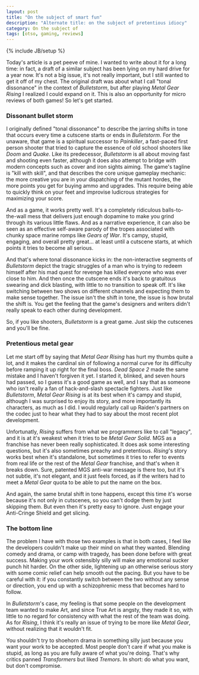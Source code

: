 ```yaml
---
layout: post
title: "On the subject of smart fun"
description: "Alternate title: on the subject of pretentious idiocy"
category: On the subject of
tags: [otso, gaming, reviews]
---
```

{% include JB/setup %}

Today's article is a pet peeve of mine. I wanted to write about it for a long time: in fact, a draft of a similar subject has been lying on my hard drive for a year now. It's not a big issue, it's not really important, but I still wanted to get it off of my chest. The original draft was about what I call "tonal dissonance" in the context of _Bulletstorm_, but after playing _Metal Gear Rising_ I realized I could expand on it. This is also an opportunity for micro reviews of both games! So let's get started.

<!-- more -->

### Dissonant bullet storm

I originally defined "tonal dissonance" to describe the jarring shifts in tone that occurs every time a cutscene starts or ends in _Bulletstorm_. For the unaware, that game is a spiritual successor to _Painkiller_, a fast-paced first person shooter that tried to capture the essence of old school shooters like _Doom_ and _Quake_. Like its predecessor, _Bulletstorm_ is all about moving fast and shooting even faster, although it does also attempt to bridge with modern concepts such as cover and iron sights aiming. The game's tagline is "kill with skill", and that describes the core unique gameplay mechanic: the more creative you are in your dispatching of the mutant hordes, the more points you get for buying ammo and upgrades. This require being able to quickly think on your feet and improvise ludicrous strategies for maximizing your score.

And as a game, it works pretty well. It's a completely ridiculous balls-to-the-wall mess that delivers just enough dopamine to make you grind through its various little flaws. And as a narrative experience, it can also be seen as an effective self-aware parody of the tropes associated with chunky space marine romps like _Gears of War_. It's campy, stupid, engaging, and overall pretty great... at least until a cutscene starts, at which points it tries to become all serious.

And that's where tonal dissonance kicks in: the non-interactive segments of _Bulletstorm_ depict the tragic struggles of a man who is trying to redeem himself after his mad quest for revenge has killed everyone who was ever close to him. And then once the cutscene ends it's back to gratuitous swearing and dick blasting, with little to no transition to speak off. It's like switching between two shows on different channels and expecting them to make sense together. The issue isn't the shift in tone, the issue is how brutal the shift is. You get the feeling that the game's designers and writers didn't really speak to each other during development.

So, if you like shooters, _Bulletstorm_ is a great game. Just skip the cutscenes and you'll be fine.

### Pretentious metal gear

Let me start off by saying that _Metal Gear Rising_  has hurt my thumbs quite a lot, and it makes the cardinal sin of following a normal curve for its difficulty before ramping it up right for the final boss. _Dead Space 2_ made the same mistake and I haven't forgiven it yet. I started it, blinked, and seven hours had passed, so I guess it's a good game as well, and I say that as someone who isn't really a fan of hack-and-slash spectacle fighters. Just like _Bulletstorm_, _Metal Gear Rising_ is at its best when it's campy and stupid, although I was surprised to enjoy its story, and more importantly its characters, as much as I did. I would regularly call up Raiden's partners on the codec just to hear what they had to say about the most recent plot development.

Unfortunatly, _Rising_ suffers from what we programmers like to call "legacy", and it is at it's weakest when it tries to be _Metal Gear Solid_. MGS as a franchise has never been really sophisticated. It does ask some interesting questions, but it's also sometimes preachy and pretentious. _Rising_'s story works best when it's standalone, but sometimes it tries to refer to events from real life  or the rest of the _Metal Gear_ franchise, and that's when it breaks down. Sure, patented MGS anti-war message is there too, but it's not subtle, it's not elegant, and it just feels forced, as if the writers had to meet a _Metal Gear_ quota to be able to put the name on the box.

And again, the same brutal shift in tone happens, except this time it's worse because it's not only in cutscenes, so you can't dodge them by just skipping them. But even then it's pretty easy to ignore. Just engage your Anti-Cringe Shield and get slicing.

### The bottom line

The problem I have with those two examples is that in both cases, I feel like the developers couldn't make up their mind on what they wanted. Blending comedy and drama, or camp with tragedy, has been done before with great success. Making your work ostensibly silly will make any emotional sucker punch hit harder. On the other side, lightening up an otherwise serious story with some comic relief can help smooth out the pacing. But you have to be careful with it: if you constantly switch between the two without any sense or direction, you end up with a schizophrenic mess that becomes hard to follow.

In _Bulletstorm_'s case, my feeling is that some people on the development team wanted to make Art, and since True Art is angsty, they made it so, with little to no regard for consistency with what the rest of the team was doing. As for _Rising_, I think it's really an issue of trying to be more like _Metal Gear_, without realizing that it wouldn't fit.

You shouldn't try to shoehorn drama in something silly just because you want your work to be accepted. Most people don't care if what you make is stupid, as long as you are fully aware of what you're doing. That's why critics panned _Transformers_ but liked _Tremors_. In short: do what you want, but don't compromise.

